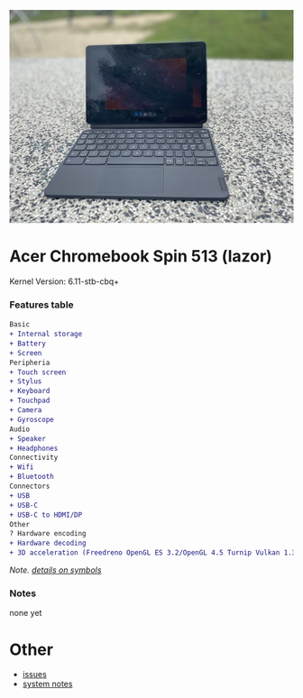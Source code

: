 ![homestar](./assets/as513.jpg)

# Acer Chromebook Spin 513 (lazor)

Kernel Version: 6.11-stb-cbq+

### Features table
```diff
Basic
+ Internal storage
+ Battery
+ Screen
Peripheria
+ Touch screen
+ Stylus
+ Keyboard
+ Touchpad
+ Camera
+ Gyroscope
Audio
+ Speaker
+ Headphones
Connectivity
+ Wifi
+ Bluetooth
Connectors
+ USB
+ USB-C
+ USB-C to HDMI/DP
Other
? Hardware encoding
+ Hardware decoding
+ 3D acceleration (Freedreno OpenGL ES 3.2/OpenGL 4.5 Turnip Vulkan 1.3)
```
_Note. [details on symbols](../adding-device.md)_
### Notes

none yet

# Other

- [issues](https://github.com/hexdump0815/imagebuilder/issues/47)
- [system notes](../../../../systems/chromebook_trogdor/readme.md)